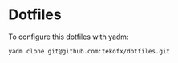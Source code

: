 # Dotfiles
 To configure this dotfiles with yadm:
```sh
yadm clone git@github.com:tekofx/dotfiles.git
```
